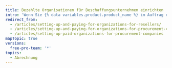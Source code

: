 ```yaml
---
title: Bezahlte Organisationen für Beschaffungsunternehmen einrichten
intro: 'Wenn Sie {% data variables.product.product_name %} im Auftrag eines Kunden bezahlen, können Sie dessen Organisations- und Zahlungseinstellungen einrichten, um Komfort und Sicherheit zu erhöhen.'
redirect_from:
  - /articles/setting-up-and-paying-for-organizations-for-resellers/
  - /articles/setting-up-and-paying-for-organizations-for-procurement-companies/
  - /articles/setting-up-paid-organizations-for-procurement-companies
mapTopic: true
versions:
  free-pro-team: '*'
topics:
  - Abrechnung
---
```


